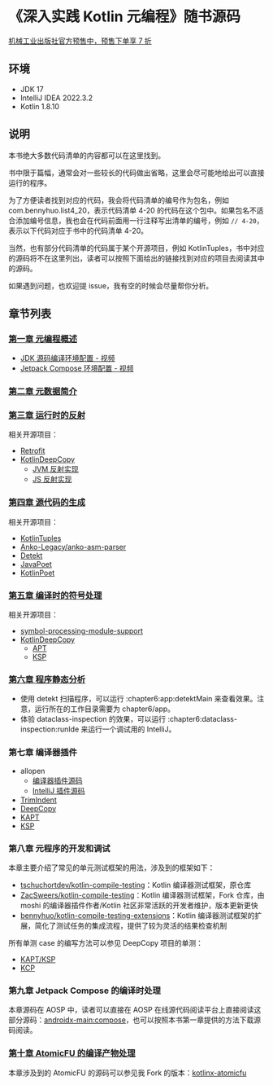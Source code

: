 # 《深入实践 Kotlin 元编程》随书源码

[机械工业出版社官方预售中，预售下单享 7 折](https://item.jd.com/10081757341486.html)

## 环境

* JDK 17
* IntelliJ IDEA 2022.3.2
* Kotlin 1.8.10

## 说明

本书绝大多数代码清单的内容都可以在这里找到。

书中限于篇幅，通常会对一些较长的代码做出省略，这里会尽可能地给出可以直接运行的程序。

为了方便读者找到对应的代码，我会将代码清单的编号作为包名，例如 com.bennyhuo.list4_20，表示代码清单 4-20 的代码在这个包中。如果包名不适合添加编号信息，我也会在代码前面用一行注释写出清单的编号，例如 `// 4-20`，表示以下代码对应于书中的代码清单 4-20。

当然，也有部分代码清单的代码属于某个开源项目，例如 KotlinTuples，书中对应的源码将不在这里列出，读者可以按照下面给出的链接找到对应的项目去阅读其中的源码。

如果遇到问题，也欢迎提 issue，我有空的时候会尽量帮你分析。

## 章节列表

### [第一章 元编程概述](chapter1)

* [JDK 源码编译环境配置 - 视频](https://www.bilibili.com/video/BV1Qj411P7eZ/)
* [Jetpack Compose 环境配置 - 视频](TODO)

### [第二章 元数据简介](chapter2)

### [第三章 运行时的反射](chapter3)

相关开源项目：

* [Retrofit](https://github.com/square/retrofit)
* [KotlinDeepCopy](https://github.com/bennyhuo/KotlinDeepCopy)
  * [JVM 反射实现](https://github.com/bennyhuo/KotlinDeepCopy/blob/master/reflect-impl/src/main/kotlin/com/bennyhuo/kotlin/deepcopy/reflect/DeepCopy.kt)
  * [JS 反射实现](https://github.com/bennyhuo/KotlinDeepCopy/blob/master/reflect-impl-js/src/main/kotlin/com/bennyhuo/kotlin/deepcopy/DeepCopy.kt)

### [第四章 源代码的生成](chapter4)

相关开源项目：

* [KotlinTuples](https://github.com/bennyhuo/KotlinTuples)
* [Anko-Legacy/anko-asm-parser](https://github.com/bennyhuo/anko-legacy)
* [Detekt](https://github.com/detekt/detekt)
* [JavaPoet](https://github.com/square/javapoet)
* [KotlinPoet](https://github.com/square/kotlinpoet)

### [第五章 编译时的符号处理](chapter5)

相关开源项目：

* [symbol-processing-module-support](https://github.com/bennyhuo/symbol-processing-module-support)
* [KotlinDeepCopy](https://github.com/bennyhuo/KotlinDeepCopy)
  * [APT](https://github.com/bennyhuo/KotlinDeepCopy/tree/master/compiler/compiler-apt)
  * [KSP](https://github.com/bennyhuo/KotlinDeepCopy/tree/master/compiler/compiler-ksp)

### [第六章 程序静态分析](chapter6)

* 使用 detekt 扫描程序，可以运行 :chapter6:app:detektMain 来查看效果。注意，运行所在的工作目录需要为 chapter6/app。
* 体验 dataclass-inspection 的效果，可以运行 :chapter6:dataclass-inspection:runIde 来运行一个调试用的 IntelliJ。

### 第七章 编译器插件

* allopen
  * [编译器插件源码](https://github.com/JetBrains/kotlin/tree/master/plugins/allopen)
  * [IntelliJ 插件源码](https://github.com/JetBrains/intellij-community/tree/master/plugins/kotlin/compiler-plugins/allopen)
* [TrimIndent](https://github.com/bennyhuo/Kotlin-Trim-Indent)
* [DeepCopy](https://github.com/bennyhuo/KotlinDeepCopy/tree/master/kcp-impl)
* [KAPT](https://github.com/jetbrains/kotlin/tree/master/plugins/kapt3)
* [KSP](https://github.com/google/ksp)

### 第八章 元程序的开发和调试

本章主要介绍了常见的单元测试框架的用法，涉及到的框架如下：

* [tschuchortdev/kotlin-compile-testing](https://github.com/tschuchortdev/kotlin-compile-testing)：Kotlin 编译器测试框架，原仓库
* [ZacSweers/kotlin-compile-testing](https://github.com/ZacSweers/kotlin-compile-testing)：Kotlin 编译器测试框架，Fork 仓库，由 moshi 的编译器插件作者/Kotlin 社区非常活跃的开发者维护，版本更新更快
* [bennyhuo/kotlin-compile-testing-extensions](https://github.com/bennyhuo/kotlin-compile-testing-extensions)：Kotlin 编译器测试框架的扩展，简化了测试任务的集成流程，提供了较为灵活的结果检查机制

所有单测 case 的编写方法可以参见 DeepCopy 项目的单测：
* [KAPT/KSP](https://github.com/bennyhuo/KotlinDeepCopy/tree/master/test-common/src/test/kotlin/com/benyhuo/kotlin/deepcopy/compiler)
* [KCP](https://github.com/bennyhuo/KotlinDeepCopy/tree/master/kcp-impl/compiler-kcp/src/test/kotlin/com/bennyhuo/kotlin/kcp/deepcopy/compiler)

### 第九章 Jetpack Compose 的编译时处理

本章源码在 AOSP 中，读者可以直接在 AOSP 在线源代码阅读平台上直接阅读这部分源码：[androidx-main:compose](https://cs.android.com/androidx/platform/frameworks/support/+/androidx-main:compose/compiler/)，也可以按照本书第一章提供的方法下载源码阅读。

### [第十章  AtomicFU 的编译产物处理](chapter10)

本章涉及到的 AtomicFU 的源码可以参见我 Fork 的版本：[kotlinx-atomicfu](https://github.com/bennyhuo/kotlinx-atomicfu)
